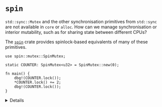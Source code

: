 # `spin`

`std::sync::Mutex` and the other synchronisation primitives from `std::sync` are
not available in `core` or `alloc`. How can we manage synchronisation or
interior mutability, such as for sharing state between different CPUs?

The [`spin`][1] crate provides spinlock-based equivalents of many of these
primitives.

<!-- mdbook-xgettext: skip -->

```rust,editable,compile_fail
use spin::mutex::SpinMutex;

static COUNTER: SpinMutex<u32> = SpinMutex::new(0);

fn main() {
    dbg!(COUNTER.lock());
    *COUNTER.lock() += 2;
    dbg!(COUNTER.lock());
}
```

<details>

- Be careful to avoid deadlock if you take locks in interrupt handlers.
- `spin` also has a ticket lock mutex implementation; equivalents of `RwLock`,
  `Barrier` and `Once` from `std::sync`; and `Lazy` for lazy initialisation.
- The [`once_cell`][2] crate also has some useful types for late initialisation
  with a slightly different approach to `spin::once::Once`.
- The Rust Playground includes `spin`, so this example will run fine inline.

</details>

[1]: https://crates.io/crates/spin
[2]: https://crates.io/crates/once_cell
